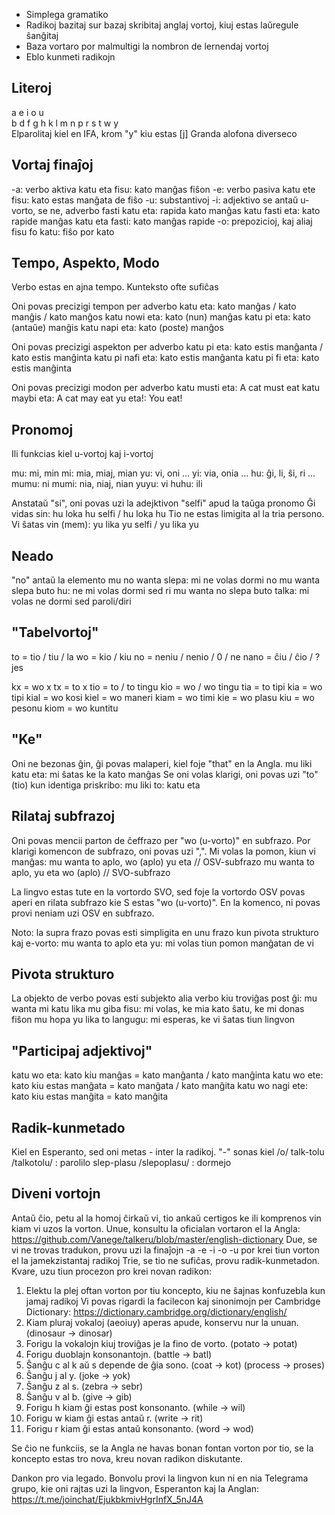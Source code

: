 - Simplega gramatiko
- Radikoj bazitaj sur bazaj skribitaj anglaj vortoj, kiuj estas laŭregule ŝanĝitaj
- Baza vortaro por malmultigi la nombron de lernendaj vortoj 
- Eblo kunmeti radikojn


## Literoj

a e i o u  
b d f g h k l m n p r s t w y  
Elparolitaj kiel en IFA, krom "y" kiu estas [j]
Granda alofona diverseco

## Vortaj finaĵoj

-a: verbo aktiva
  katu eta fisu: kato manĝas fiŝon
-e: verbo pasiva
  katu ete fisu: kato estas manĝata de fiŝo
-u: substantivoj
-i: adjektivo se antaŭ u-vorto, se ne, adverbo
  fasti katu eta: rapida kato manĝas
  katu fasti eta: kato rapide manĝas
  katu eta fasti: kato manĝas rapide
-o: prepozicioj, kaj aliaj
  fisu fo katu: fiŝo por kato


## Tempo, Aspekto, Modo

Verbo estas en ajna tempo. Kunteksto ofte sufiĉas

Oni povas precizigi tempon per adverbo
  katu eta: kato manĝas / kato manĝis / kato manĝos
  katu nowi eta: kato (nun) manĝas
  katu pi eta: kato (antaŭe) manĝis
  katu napi eta: kato (poste) manĝos

Oni povas precizigi aspekton per adverbo
  katu pi eta: kato estis manĝanta / kato estis manĝinta
  katu pi nafi eta: kato estis manĝanta
  katu pi fi eta: kato estis manĝinta

Oni povas precizigi modon per adverbo
  katu musti eta: A cat must eat
  katu maybi eta: A cat may eat
  yu eta!: You eat!


## Pronomoj

Ili funkcias kiel u-vortoj kaj i-vortoj

mu: mi, min
  mi: mia, miaj, mian
yu: vi, oni ...
  yi: via, onia ...
hu: ĝi, li, ŝi, ri ... 
mumu: ni
  mumi: nia, niaj, nian
yuyu: vi
huhu: ili

Anstataŭ "si", oni povas uzi la adejktivon "selfi" apud la taŭga pronomo
  Ĝi vidas sin: hu loka hu selfi / hu loka hu
Tio ne estas limigita al la tria persono.
  Vi ŝatas vin (mem): yu lika yu selfi / yu lika yu


## Neado

"no" antaŭ la elemento
  mu no wanta slepa: mi ne volas dormi
  no mu wanta slepa buto hu: ne mi volas dormi sed ri
  mu wanta no slepa buto talka: mi volas ne dormi sed paroli/diri


## "Tabelvortoj"

to = tio / tiu / la
wo = kio / kiu
no = neniu / nenio / 0 / ne
nano = ĉiu / ĉio / ? jes

kx = wo x
tx = to x
tio = to / to tingu
kio = wo / wo tingu
tia = to tipi
kia = wo tipi
kial = wo kosi
kiel = wo maneri
kiam = wo timi
kie = wo plasu
kiu = wo pesonu
kiom = wo kuntitu


## "Ke"

Oni ne bezonas ĝin, ĝi povas malaperi, kiel foje "that" en la Angla.
  mu liki katu eta: mi ŝatas ke la kato manĝas
Se oni volas klarigi, oni povas uzi "to" (tio) kun identiga priskribo:
  mu liki to: katu eta


## Rilataj subfrazoj

Oni povas mencii parton de ĉeffrazo per "wo (u-vorto)" en subfrazo.
Por klarigi komencon de subfrazo, oni povas uzi ",".
  Mi volas la pomon, kiun vi manĝas:
    mu wanta to aplo, wo (aplo) yu eta // OSV-subfrazo
    mu wanta to aplo, yu eta wo (aplo) // SVO-subfrazo
    
La lingvo estas tute en la vortordo SVO, sed foje la vortordo OSV povas aperi en rilata subfrazo kie S estas "wo (u-vorto)".
En la komenco, ni povas provi neniam uzi OSV en subfrazo.

Noto: la supra frazo povas esti simpligita en unu frazo kun pivota strukturo kaj e-vorto:
  mu wanta to aplo eta yu: mi volas tiun pomon manĝatan de vi


## Pivota strukturo

La objekto de verbo povas esti subjekto alia verbo kiu troviĝas post ĝi:
  mu wanta mi katu lika mu giba fisu: mi volas, ke mia kato ŝatu, ke mi donas fiŝon
  mu hopa yu lika to langugu: mi esperas, ke vi ŝatas tiun lingvon


## "Participaj adjektivoj"

katu wo eta: kato kiu manĝas = kato manĝanta / kato manĝinta
katu wo ete: kato kiu estas manĝata = kato manĝata / kato manĝita
katu wo nagi ete: kato kiu estas manĝita = kato manĝita


## Radik-kunmetado

Kiel en Esperanto, sed oni metas - inter la radikoj. "-" sonas kiel /o/
  talk-tolu /talkotolu/ : parolilo
  slep-plasu /slepoplasu/ : dormejo


## Diveni vortojn

Antaŭ ĉio, petu al la homoj ĉirkaŭ vi, tio ankaŭ certigos ke ili komprenos vin kiam vi uzos la vorton.
Unue, konsultu la oficialan vortaron el la Angla: https://github.com/Vanege/talkeru/blob/master/english-dictionary
Due, se vi ne trovas tradukon, provu uzi la finaĵojn -a -e -i -o -u por krei tiun vorton el la jamekzistantaj radikoj
Trie, se tio ne sufiĉas, provu radik-kunmetadon.
Kvare, uzu tiun procezon pro krei novan radikon:

1) Elektu la plej oftan vorton por tiu koncepto, kiu ne ŝajnas konfuzebla kun jamaj radikoj
  Vi povas rigardi la facilecon kaj sinonimojn per Cambridge Dictionary: https://dictionary.cambridge.org/dictionary/english/
2) Kiam pluraj vokaloj (aeoiuy) aperas apude, konservu nur la unuan. (dinosaur -> dinosar)
3) Forigu la vokalojn kiuj troviĝas je la fino de vorto. (potato -> potat)
4) Forigu duoblajn konsonantojn. (battle -> batl)
5) Ŝanĝu c al k aŭ s depende de ĝia sono. (coat -> kot) (process -> proses)
6) Ŝanĝu j al y. (joke -> yok)
7) Ŝanĝu z al s. (zebra -> sebr)
8) Ŝanĝu v al b. (give -> gib)
9) Forigu h kiam ĝi estas post konsonanto. (while -> wil)
10) Forigu w kiam ĝi estas antaŭ r. (write -> rit)
11) Forigu r kiam ĝi estas antaŭ konsonanto. (word -> wod)

Se ĉio ne funkciis, se la Angla ne havas bonan fontan vorton por tio, se la koncepto estas tro nova, kreu novan radikon diskutante.


Dankon pro via legado.
Bonvolu provi la lingvon kun ni en nia Telegrama grupo, kie oni rajtas uzi la lingvon, Esperanton kaj la Anglan:
https://t.me/joinchat/EjukbkmivHgrInfX_5nJ4A
